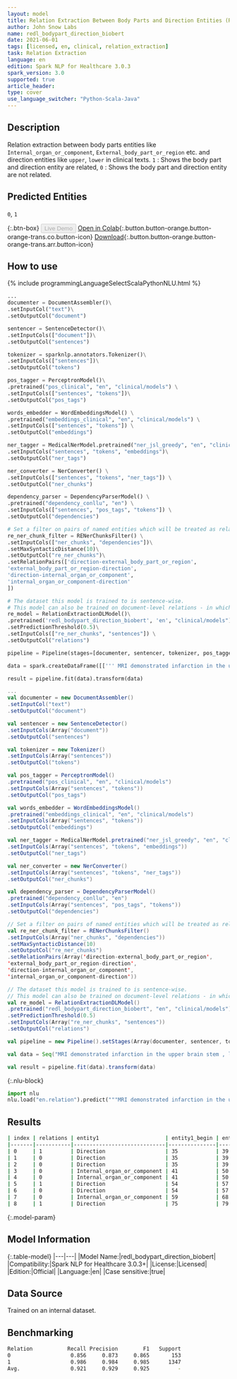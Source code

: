```yaml
---
layout: model
title: Relation Extraction Between Body Parts and Direction Entities (ReDL)
author: John Snow Labs
name: redl_bodypart_direction_biobert
date: 2021-06-01
tags: [licensed, en, clinical, relation_extraction]
task: Relation Extraction
language: en
edition: Spark NLP for Healthcare 3.0.3
spark_version: 3.0
supported: true
article_header:
type: cover
use_language_switcher: "Python-Scala-Java"
---
```



## Description


Relation extraction between body parts entities like `Internal_organ_or_component`, `External_body_part_or_region` etc. and direction entities like `upper`, `lower` in clinical texts. `1` : Shows the body part and direction entity are related, `0` : Shows the body part and direction entity are not related.


## Predicted Entities


`0`, `1`


{:.btn-box}
<button class="button button-orange" disabled>Live Demo</button>
[Open in Colab](https://colab.research.google.com/github/JohnSnowLabs/spark-nlp-workshop/blob/master/tutorials/Certification_Trainings/Healthcare/10.1.Clinical_Relation_Extraction_BodyParts_Models.ipynb){:.button.button-orange.button-orange-trans.co.button-icon}
[Download](https://s3.amazonaws.com/auxdata.johnsnowlabs.com/clinical/models/redl_bodypart_direction_biobert_en_3.0.3_3.0_1622564511730.zip){:.button.button-orange.button-orange-trans.arr.button-icon}


## How to use






<div class="tabs-box" markdown="1">
{% include programmingLanguageSelectScalaPythonNLU.html %}

```python
...
documenter = DocumentAssembler()\
.setInputCol("text")\
.setOutputCol("document")

sentencer = SentenceDetector()\
.setInputCols(["document"])\
.setOutputCol("sentences")

tokenizer = sparknlp.annotators.Tokenizer()\
.setInputCols(["sentences"])\
.setOutputCol("tokens")

pos_tagger = PerceptronModel()\
.pretrained("pos_clinical", "en", "clinical/models") \
.setInputCols(["sentences", "tokens"])\
.setOutputCol("pos_tags")

words_embedder = WordEmbeddingsModel() \
.pretrained("embeddings_clinical", "en", "clinical/models") \
.setInputCols(["sentences", "tokens"]) \
.setOutputCol("embeddings")

ner_tagger = MedicalNerModel.pretrained("ner_jsl_greedy", "en", "clinical/models")\
.setInputCols("sentences", "tokens", "embeddings")\
.setOutputCol("ner_tags") 

ner_converter = NerConverter() \
.setInputCols(["sentences", "tokens", "ner_tags"]) \
.setOutputCol("ner_chunks")

dependency_parser = DependencyParserModel() \
.pretrained("dependency_conllu", "en") \
.setInputCols(["sentences", "pos_tags", "tokens"]) \
.setOutputCol("dependencies")

# Set a filter on pairs of named entities which will be treated as relation candidates
re_ner_chunk_filter = RENerChunksFilter() \
.setInputCols(["ner_chunks", "dependencies"])\
.setMaxSyntacticDistance(10)\
.setOutputCol("re_ner_chunks")\
.setRelationPairs(['direction-external_body_part_or_region', 
'external_body_part_or_region-direction',
'direction-internal_organ_or_component',
'internal_organ_or_component-direction'
])

# The dataset this model is trained to is sentence-wise. 
# This model can also be trained on document-level relations - in which case, while predicting, use "document" instead of "sentence" as input.
re_model = RelationExtractionDLModel()\
.pretrained('redl_bodypart_direction_biobert', 'en', "clinical/models") \
.setPredictionThreshold(0.5)\
.setInputCols(["re_ner_chunks", "sentences"]) \
.setOutputCol("relations")

pipeline = Pipeline(stages=[documenter, sentencer, tokenizer, pos_tagger, words_embedder, ner_tagger, ner_converter, dependency_parser, re_ner_chunk_filter, re_model])

data = spark.createDataFrame([[''' MRI demonstrated infarction in the upper brain stem , left cerebellum and  right basil ganglia ''']]).toDF("text")

result = pipeline.fit(data).transform(data)

```
```scala
...
val documenter = new DocumentAssembler() 
.setInputCol("text") 
.setOutputCol("document")

val sentencer = new SentenceDetector()
.setInputCols(Array("document"))
.setOutputCol("sentences")

val tokenizer = new Tokenizer()
.setInputCols(Array("sentences"))
.setOutputCol("tokens")

val pos_tagger = PerceptronModel()
.pretrained("pos_clinical", "en", "clinical/models") 
.setInputCols(Array("sentences", "tokens"))
.setOutputCol("pos_tags")

val words_embedder = WordEmbeddingsModel()
.pretrained("embeddings_clinical", "en", "clinical/models")
.setInputCols(Array("sentences", "tokens"))
.setOutputCol("embeddings")

val ner_tagger = MedicalNerModel.pretrained("ner_jsl_greedy", "en", "clinical/models")
.setInputCols(Array("sentences", "tokens", "embeddings"))
.setOutputCol("ner_tags") 

val ner_converter = new NerConverter()
.setInputCols(Array("sentences", "tokens", "ner_tags"))
.setOutputCol("ner_chunks")

val dependency_parser = DependencyParserModel()
.pretrained("dependency_conllu", "en")
.setInputCols(Array("sentences", "pos_tags", "tokens"))
.setOutputCol("dependencies")

// Set a filter on pairs of named entities which will be treated as relation candidates
val re_ner_chunk_filter = RENerChunksFilter()
.setInputCols(Array("ner_chunks", "dependencies"))
.setMaxSyntacticDistance(10)
.setOutputCol("re_ner_chunks")
.setRelationPairs(Array('direction-external_body_part_or_region', 
'external_body_part_or_region-direction',
'direction-internal_organ_or_component',
'internal_organ_or_component-direction'))

// The dataset this model is trained to is sentence-wise. 
// This model can also be trained on document-level relations - in which case, while predicting, use "document" instead of "sentence" as input.
val re_model = RelationExtractionDLModel()
.pretrained("redl_bodypart_direction_biobert", "en", "clinical/models")
.setPredictionThreshold(0.5)
.setInputCols(Array("re_ner_chunks", "sentences"))
.setOutputCol("relations")

val pipeline = new Pipeline().setStages(Array(documenter, sentencer, tokenizer, pos_tagger, words_embedder, ner_tagger, ner_converter, dependency_parser, re_ner_chunk_filter, re_model))

val data = Seq("MRI demonstrated infarction in the upper brain stem , left cerebellum and  right basil ganglia").toDS.toDF("text")

val result = pipeline.fit(data).transform(data)
```


{:.nlu-block}
```python
import nlu
nlu.load("en.relation").predict("""MRI demonstrated infarction in the upper brain stem , left cerebellum and  right basil ganglia""")
```

</div>


## Results


```bash
| index | relations | entity1                     | entity1_begin | entity1_end | chunk1     | entity2                     | entity2_end | entity2_end | chunk2        | confidence |
|-------|-----------|-----------------------------|---------------|-------------|------------|-----------------------------|-------------|-------------|---------------|------------|
| 0     | 1         | Direction                   | 35            | 39          | upper      | Internal_organ_or_component | 41          | 50          | brain stem    | 0.9999989  |
| 1     | 0         | Direction                   | 35            | 39          | upper      | Internal_organ_or_component | 59          | 68          | cerebellum    | 0.99992585 |
| 2     | 0         | Direction                   | 35            | 39          | upper      | Internal_organ_or_component | 81          | 93          | basil ganglia | 0.9999999  |
| 3     | 0         | Internal_organ_or_component | 41            | 50          | brain stem | Direction                   | 54          | 57          | left          | 0.999811   |
| 4     | 0         | Internal_organ_or_component | 41            | 50          | brain stem | Direction                   | 75          | 79          | right         | 0.9998203  |
| 5     | 1         | Direction                   | 54            | 57          | left       | Internal_organ_or_component | 59          | 68          | cerebellum    | 1.0        |
| 6     | 0         | Direction                   | 54            | 57          | left       | Internal_organ_or_component | 81          | 93          | basil ganglia | 0.97616416 |
| 7     | 0         | Internal_organ_or_component | 59            | 68          | cerebellum | Direction                   | 75          | 79          | right         | 0.953046   |
| 8     | 1         | Direction                   | 75            | 79          | right      | Internal_organ_or_component | 81          | 93          | basil ganglia | 1.0        |
```


{:.model-param}
## Model Information


{:.table-model}
|---|---|
|Model Name:|redl_bodypart_direction_biobert|
|Compatibility:|Spark NLP for Healthcare 3.0.3+|
|License:|Licensed|
|Edition:|Official|
|Language:|en|
|Case sensitive:|true|


## Data Source


Trained on an internal dataset.


## Benchmarking


```bash
Relation           Recall Precision        F1   Support
0                   0.856     0.873     0.865       153
1                   0.986     0.984     0.985      1347
Avg.                0.921     0.929     0.925         -
```
<!--stackedit_data:
eyJoaXN0b3J5IjpbNzU4NTAzODNdfQ==
-->